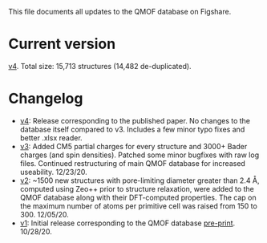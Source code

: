 This file documents all updates to the QMOF database on Figshare.

# Current version
[v4](https://figshare.com/articles/dataset/QMOF_Database/13147324). Total size: 15,713 structures (14,482 de-duplicated).

# Changelog
- [v4](https://figshare.com/articles/dataset/QMOF_Database/13147324/4): Release corresponding to the published paper. No changes to the database itself compared to v3. Includes a few minor typo fixes and better .xlsx reader.
- [v3](https://figshare.com/articles/dataset/QMOF_Database/13147324/3): Added CM5 partial charges for every structure and 3000+ Bader charges (and spin densities). Patched some minor bugfixes with raw log files. Continued restructuring of main QMOF database for increased useability. 12/23/20.
- [v2](https://figshare.com/articles/dataset/QMOF_Database/13147324/2): ~1500 new structures with pore-limiting diameter greater than 2.4 Å, computed using Zeo++ prior to structure relaxation, were added to the QMOF database along with their DFT-computed properties. The cap on the maximum number of atoms per primitive cell was raised from 150 to 300. 12/05/20.
- [v1](https://figshare.com/articles/dataset/QMOF_Database/13147324/1): Initial release corresponding to the QMOF database [pre-print](https://dx.doi.org/10.26434/chemrxiv.13147616). 10/28/20.
